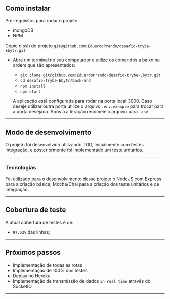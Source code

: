 ## Como instalar

Pre-requisitos para rodar o projeto: 
- mongoDB
- NPM

Copie o ssh do projeto `git@github.com:EduardoPrando/desafio-trybe-Ebytr.git`

* Abra um terminal no seu computador e utilize os comandos a baixo na ordem que são apresentados:

  * `git clone git@github.com:EduardoPrando/desafio-trybe-Ebytr.git`
  * `cd desafio-trybe-Ebytr/back-end`
  * `npm install`
  * `npm start`

  A aplicação está configurada para rodar na porta local 3000. Caso deseje utilizar outra porta utilize o arquivo `.env.example` para trocar para a porta desejada. Após a alteração renomeie o arquivo para `.env`

---

## Modo de desenvolvimento


O projeto foi desenvolvido utilizando TDD, inicialmente com testes integração, e posteriormente foi implementado um teste unitários.

---

### Tecnologias


Foi utilizado para o desenvolvimento desse projeto o NodeJS com Express para a criação básica, Mocha/Chai para a criação dos teste unitários e de integração.

---

## Cobertura de teste

A atual cobertura de testes é de: 
- `97.53%` das linhas;

---

## Próximos passos

* Implementação de todas as rotas
* Implementação de 100% dos testes
* Deplay no Heroku
* Implementação de transmissão de dados `in real time` através do SocketIO

---

